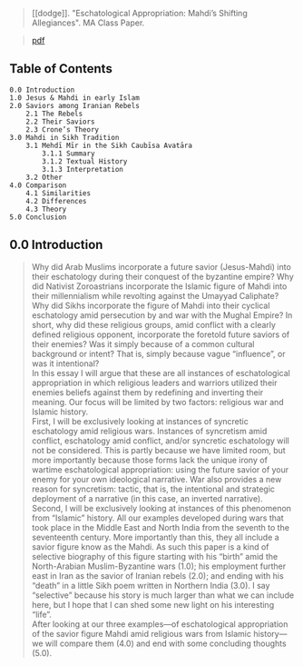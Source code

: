 > [[dodge]]. "Eschatological Appropriation: Mahdi’s Shifting Allegiances". MA Class Paper.

> [pdf](a/dodge2021-mahdi.pdf)

## Table of Contents
```
0.0 Introduction
1.0 Jesus & Mahdi in early Islam
2.0 Saviors among Iranian Rebels
	2.1 The Rebels
	2.2 Their Saviors
	2.3 Crone’s Theory
3.0 Mahdi in Sikh Tradition
	3.1 Mehdī Mīr in the Sikh Caubīsa Avatāra
		3.1.1 Summary
		3.1.2 Textual History
		3.1.3 Interpretation
	3.2 Other
4.0 Comparison
	4.1 Similarities
	4.2 Differences
	4.3 Theory
5.0 Conclusion
```
## 0.0 Introduction
> Why did Arab Muslims incorporate a future savior (Jesus-Mahdi) into their eschatology during their conquest of the byzantine empire? Why did Nativist Zoroastrians incorporate the Islamic figure of Mahdi into their millennialism while revolting against the Umayyad Caliphate? Why did Sikhs incorporate the figure of Mahdi into their cyclical eschatology amid persecution by and war with the Mughal Empire? In short, why did these religious groups, amid conflict with a clearly defined religious opponent, incorporate the foretold future saviors of their enemies? Was it simply because of a common cultural background or intent? That is, simply because vague “influence”, or was it intentional?
> <br>
> In this essay I will argue that these are all instances of eschatological appropriation in which religious leaders and warriors utilized their enemies beliefs against them by redefining and inverting their meaning. Our focus will be limited by two factors: religious war and Islamic history.
> <br>
> First, I will be exclusively looking at instances of syncretic eschatology amid religious wars. Instances of syncretism amid conflict, eschatology amid conflict, and/or syncretic eschatology will not be considered. This is partly because we have limited room, but more importantly because those forms lack the unique irony of wartime eschatological appropriation: using the future savior of your enemy for your own ideological narrative. War also provides a new reason for syncretism: tactic, that is, the intentional and strategic deployment of a narrative (in this case, an inverted narrative).
> <br>
> Second, I will be exclusively looking at instances of this phenomenon from “Islamic” history. All our examples developed during wars that took place in the Middle East and North India from the seventh to the seventeenth century. More importantly than this, they all include a savior figure know as the Mahdi. As such this paper is a kind of selective biography of this figure starting with his “birth” amid the North-Arabian Muslim-Byzantine wars (1.0); his employment further east in Iran as the savior of Iranian rebels (2.0); and ending with his “death” in a little Sikh poem written in Northern India (3.0). I say “selective” because his story is much larger than what we can include here, but I hope that I can shed some new light on his interesting “life”.
> <br>
> After looking at our three examples—of eschatological appropriation of the savior figure Mahdi amid religious wars from Islamic history—we will compare them (4.0) and end with some concluding thoughts (5.0).